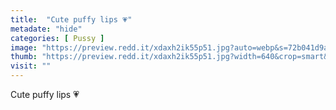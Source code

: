 ```yaml
---
title:  "Cute puffy lips 💗"
metadate: "hide"
categories: [ Pussy ]
image: "https://preview.redd.it/xdaxh2ik55p51.jpg?auto=webp&s=72b041d9abc434568045f9f0b3dccd42a9aa78d0"
thumb: "https://preview.redd.it/xdaxh2ik55p51.jpg?width=640&crop=smart&auto=webp&s=bdc9da0febef26ca7c55edd90c7bdd4e058ae6b1"
visit: ""
---
```

Cute puffy lips 💗
